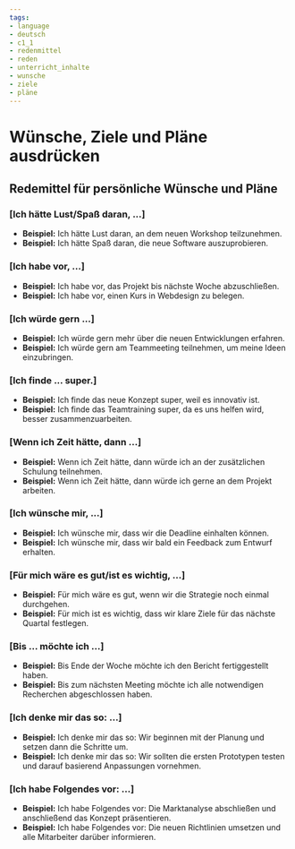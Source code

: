```yaml
---
tags:
- language
- deutsch
- c1_1
- redenmittel
- reden
- unterricht_inhalte
- wunsche
- ziele
- pläne
---
```


# Wünsche, Ziele und Pläne ausdrücken

## Redemittel für persönliche Wünsche und Pläne

### [Ich hätte Lust/Spaß daran, ...]

- __Beispiel:__ Ich hätte Lust daran, an dem neuen Workshop teilzunehmen.
- __Beispiel:__ Ich hätte Spaß daran, die neue Software auszuprobieren.

### [Ich habe vor, ...]

- __Beispiel:__ Ich habe vor, das Projekt bis nächste Woche abzuschließen.
- __Beispiel:__ Ich habe vor, einen Kurs in Webdesign zu belegen.

### [Ich würde gern ...]

- __Beispiel:__ Ich würde gern mehr über die neuen Entwicklungen erfahren.
- __Beispiel:__ Ich würde gern am Teammeeting teilnehmen, um meine Ideen einzubringen.

### [Ich finde ... super.]

- __Beispiel:__ Ich finde das neue Konzept super, weil es innovativ ist.
- __Beispiel:__ Ich finde das Teamtraining super, da es uns helfen wird, besser zusammenzuarbeiten.

### [Wenn ich Zeit hätte, dann ...]

- __Beispiel:__ Wenn ich Zeit hätte, dann würde ich an der zusätzlichen Schulung teilnehmen.
- __Beispiel:__ Wenn ich Zeit hätte, dann würde ich gerne an dem Projekt arbeiten.

### [Ich wünsche mir, ...]

- __Beispiel:__ Ich wünsche mir, dass wir die Deadline einhalten können.
- __Beispiel:__ Ich wünsche mir, dass wir bald ein Feedback zum Entwurf erhalten.

### [Für mich wäre es gut/ist es wichtig, ...]

- __Beispiel:__ Für mich wäre es gut, wenn wir die Strategie noch einmal durchgehen.
- __Beispiel:__ Für mich ist es wichtig, dass wir klare Ziele für das nächste Quartal festlegen.

### [Bis ... möchte ich ...]

- __Beispiel:__ Bis Ende der Woche möchte ich den Bericht fertiggestellt haben.
- __Beispiel:__ Bis zum nächsten Meeting möchte ich alle notwendigen Recherchen abgeschlossen haben.

### [Ich denke mir das so: ...]

- __Beispiel:__ Ich denke mir das so: Wir beginnen mit der Planung und setzen dann die Schritte um.
- __Beispiel:__ Ich denke mir das so: Wir sollten die ersten Prototypen testen und darauf basierend Anpassungen vornehmen.

### [Ich habe Folgendes vor: ...]

- __Beispiel:__ Ich habe Folgendes vor: Die Marktanalyse abschließen und anschließend das Konzept präsentieren.
- __Beispiel:__ Ich habe Folgendes vor: Die neuen Richtlinien umsetzen und alle Mitarbeiter darüber informieren.
